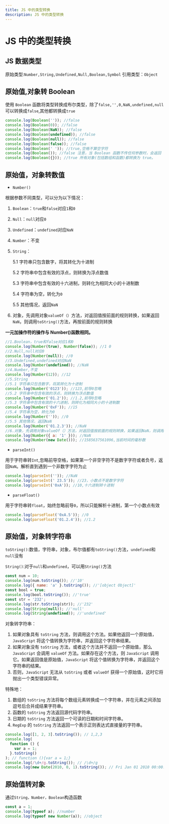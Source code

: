 ```yaml
---
title: JS 中的类型转换
description: JS 中的类型转换
---
```


# JS 中的类型转换

## JS 数据类型

原始类型:`Number,String,Undefined,Null,Boolean,Symbol`
引用类型：`Object`

## 原始值,对象转 Boolean

使用 `Boolean` 函数将类型转换成布尔类型，除了`false,'',0,NaN,undefined,null`可以转换成`false`,其他都转换成`true`

```js
console.log(Boolean('')); //false
console.log(Boolean(0)); //false
console.log(Boolean(NaN)); //false
console.log(Boolean(undefined)); //false
console.log(Boolean(null)); //false
console.log(Boolean(false)); //false
console.log(Boolean(' ')); //true,空格不算空字符
console.log(Boolean()); //false 注意，当 Boolean 函数不传任何参数时，会返回 false。
console.log(Boolean({})); //true 所有对象(包括数组和函数)都转换为 true。
```

## 原始值，对象转数值

- `Number()`

根据参数不同类型，可以分为以下情况：

1. `Boolean`：`true`和`false`对应`1`和`0`
2. `Null`：`null`对应`0`
3. `Undefined`：`undefined`对应`NaN`
4. `Number`：不变
5. `String`：

   5.1 字符串只包含数字，将其转化为十进制

   5.2 字符串中包含有效的浮点，则转换为浮点数值

   5.3 字符串中包含有效的十六进制，则转化为相同大小的十进制数

   5.4 字符串为空，转化为`0`

   5.5 其他情况，返回`NaN`

6. 对象，先调用对象`valueOf（）`方法，对返回值按前面的规则转换，如果返回`NaN`，则调用`toString()`方法，再按前面的规则转换

**一元加操作符的操作与 Number()函数相同。**

```js
//1.Boolean，true和false对应1和0
console.log(Number(true), Number(false)); //1 0
//2.Null,null对应0
console.log(Number(null)); //0
//3.Undefined,undefined对应NaN
console.log(Number(undefined)); //NaN
//4.Number,不变
console.log(Number(12)); //12
//5.String
//5.1 字符串只包含数字，将其转化为十进制
console.log(Number('0123')); //123,前导0忽略
//5.2 字符串中包含有效的浮点，则转换为浮点数值
console.log(Number('01.2')); //1.2,前导0忽略
//5.3 字符串中包含有效的十六进制，则转化为相同大小的十进制数
console.log(Number('0xF')); //15
//5.4 字符串为空，转化为0
console.log(Number('')); //0
//5.5 其他情况，返回NaN
console.log(Number('01.2.3')); //NaN
//6.对象，先调用对象valueOf（）方法，对返回值按前面的规则转换，如果返回NaN，则调用toString()方法，再按前面的规则转换
console.log(Number({ a: '1' })); //NaN
console.log(Number(new Date())); //1585637561096,当前时间的毫秒数
```

- `parseInt()`

用于字符串转`Int`,忽略前导空格，如果第一个非空字符不是数字字符或者负号，返回`NaN`。解析直到遇到一个非数字字符为止

```js
console.log(parseInt('')); //NaN
console.log(parseInt(' 23.5')); //23，小数点不是数字字符
console.log(parseInt('0xA')); //10,十六进制转十进制
```

- `parseFloat()`

用于字符串转`float`，始终忽略前导`0`，所以只能解析十进制，第一个小数点有效

```js
console.log(parseFloat('0xA.5')); //0
console.log(parseFloat('01.2.4')); //1.2
```

## 原始值，对象转字符串

`toString()`:数值，字符串，对象，布尔值都有`toString()`方法，`undefined`和`null`没有

`String()`:对于`null`和`undefined`，可以用`String()`方法

```js
const num = 10;
console.log(num.toString()); //'10'
console.log({ name: 'a' }.toString()); //'[object Object]'
const bool = true;
console.log(bool.toString()); //'true'
const str = '232';
console.log(str.toString(str)); //'232'
console.log(String(null)); //'null'
console.log(String(undefined)); //'undefined'
```

对象转字符串：

1. 如果对象具有 `toString` 方法，则调用这个方法。如果他返回一个原始值，`JavaScript` 将这个值转换为字符串，并返回这个字符串结果。
2. 如果对象没有 `toString` 方法，或者这个方法并不返回一个原始值，那么 `JavaScript` 会调用 `valueOf` 方法。如果存在这个方法，则 `JavaScript` 调用它。如果返回值是原始值，`JavaScript` 将这个值转换为字符串，并返回这个字符串的结果。
3. 否则，`JavaScript` 无法从 `toString` 或者 `valueOf` 获得一个原始值，这时它将抛出一个类型错误异常。

特殊地：

1. 数组的 `toString` 方法将每个数组元素转换成一个字符串，并在元素之间添加逗号后合并成结果字符串。
2. 函数的 `toString` 方法返回源代码字符串。
3. 日期的 `toString` 方法返回一个可读的日期和时间字符串。
4. `RegExp` 的 `toString` 方法返回一个表示正则表达式直接量的字符串。

```js
console.log([1, 2, 3].toString()); // 1,2,3
console.log(
  function () {
    var a = 1;
  }.toString()
); // function (){var a = 1;}
console.log(/\d+/g.toString()); // /\d+/g
console.log(new Date(2010, 0, 1).toString()); // Fri Jan 01 2010 00:00:00 GMT+0800 (CST)
```

## 原始值转对象

通过`String，Number，Boolean`构造函数

```js
const a = 1;
console.log(typeof a); //number
console.log(typeof new Number(a)); //object
```
